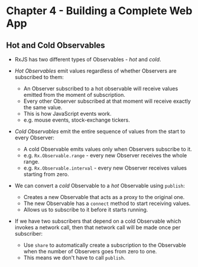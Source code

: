 # Chapter 4 - Building a Complete Web App

## Hot and Cold Observables

- RxJS has two different types of Observables - _hot_ and _cold_.

- _Hot Observables_ emit values regardless of whether Observers are subscribed to them:
    - An Observer subscribed to a hot observable will receive values emitted from the moment of subscription.
    - Every other Observer subscribed at that moment will receive exactly the same value.
    - This is how JavaScript events work.
    - e.g. mouse events, stock-exchange tickers.

- _Cold Observables_ emit the entire sequence of values from the start to every Observer:
    - A cold Observable emits values only when Observers subscribe to it.
    - e.g. `Rx.Observable.range` - every new Observer receives the whole range.
    - e.g. `Rx.Observable.interval` - every new Observer receives values starting from zero.

- We can convert a _cold_ Observable to a _hot_ Observable using `publish`:
    - Creates a new Observable that acts as a proxy to the original one.
    - The new Observable has a `connect` method to start receiving values.
    - Allows us to subscribe to it before it starts running.

- If we have two subscribers that depend on a cold Observable which invokes a network call, then that network call will be made once per subscriber:
    - Use `share` to automatically create a subscription to the Observable when the number of Observers goes from zero to one.
    - This means we don't have to call `publish`.